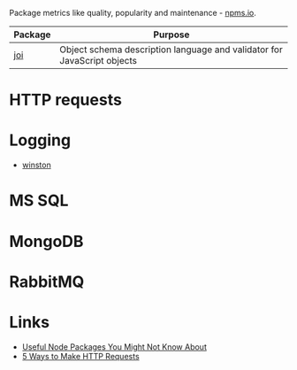 Package metrics like quality, popularity and maintenance - [npms.io](https://npms.io). 

Package      | Purpose
------------ | -------------
[joi](https://www.npmjs.com/package/joi)| Object schema description language and validator for JavaScript objects

# HTTP requests

# Logging

* [winston](https://www.npmjs.com/package/winston)

# MS SQL

# MongoDB

# RabbitMQ

# Links

* [Useful Node Packages You Might Not Know About](http://stackabuse.com/useful-node-packages-you-might-not-know-about/)
* [5 Ways to Make HTTP Requests](https://www.twilio.com/blog/2017/08/http-requests-in-node-js.html)